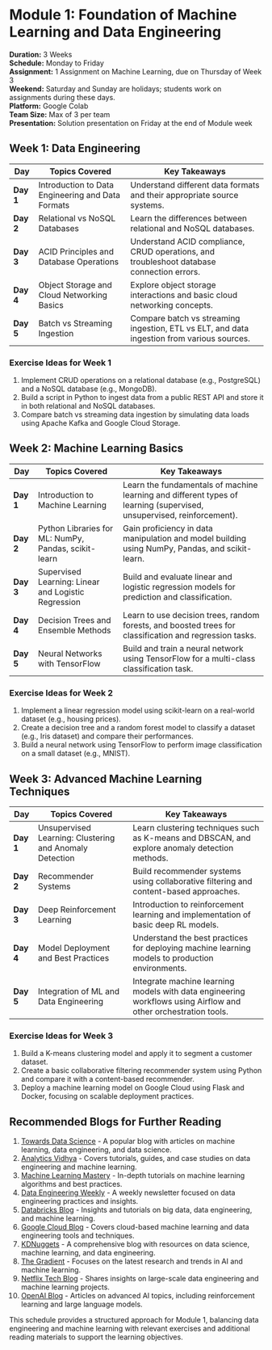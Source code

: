 # Module 1: Foundation of Machine Learning and Data Engineering

**Duration:** 3 Weeks  
**Schedule:** Monday to Friday  
**Assignment:** 1 Assignment on Machine Learning, due on Thursday of Week 3  
**Weekend:** Saturday and Sunday are holidays; students work on assignments during these days.  
**Platform:** Google Colab  
**Team Size:** Max of 3 per team  
**Presentation:** Solution presentation on Friday at the end of Module week  

## Week 1: Data Engineering

| **Day**  | **Topics Covered**                                      | **Key Takeaways**                                                                                         |
|----------|---------------------------------------------------------|-----------------------------------------------------------------------------------------------------------|
| **Day 1** | Introduction to Data Engineering and Data Formats       | Understand different data formats and their appropriate source systems.                                    |
| **Day 2** | Relational vs NoSQL Databases                           | Learn the differences between relational and NoSQL databases.                                              |
| **Day 3** | ACID Principles and Database Operations                 | Understand ACID compliance, CRUD operations, and troubleshoot database connection errors.                  |
| **Day 4** | Object Storage and Cloud Networking Basics              | Explore object storage interactions and basic cloud networking concepts.                                   |
| **Day 5** | Batch vs Streaming Ingestion                           | Compare batch vs streaming ingestion, ETL vs ELT, and data ingestion from various sources.                |

### Exercise Ideas for Week 1
1. Implement CRUD operations on a relational database (e.g., PostgreSQL) and a NoSQL database (e.g., MongoDB).
2. Build a script in Python to ingest data from a public REST API and store it in both relational and NoSQL databases.
3. Compare batch vs streaming data ingestion by simulating data loads using Apache Kafka and Google Cloud Storage.

## Week 2: Machine Learning Basics

| **Day**  | **Topics Covered**                                      | **Key Takeaways**                                                                                         |
|----------|---------------------------------------------------------|-----------------------------------------------------------------------------------------------------------|
| **Day 1** | Introduction to Machine Learning                        | Learn the fundamentals of machine learning and different types of learning (supervised, unsupervised, reinforcement). |
| **Day 2** | Python Libraries for ML: NumPy, Pandas, scikit-learn    | Gain proficiency in data manipulation and model building using NumPy, Pandas, and scikit-learn.            |
| **Day 3** | Supervised Learning: Linear and Logistic Regression     | Build and evaluate linear and logistic regression models for prediction and classification.                |
| **Day 4** | Decision Trees and Ensemble Methods                     | Learn to use decision trees, random forests, and boosted trees for classification and regression tasks.    |
| **Day 5** | Neural Networks with TensorFlow                         | Build and train a neural network using TensorFlow for a multi-class classification task.                   |

### Exercise Ideas for Week 2
1. Implement a linear regression model using scikit-learn on a real-world dataset (e.g., housing prices).
2. Create a decision tree and a random forest model to classify a dataset (e.g., Iris dataset) and compare their performances.
3. Build a neural network using TensorFlow to perform image classification on a small dataset (e.g., MNIST).

## Week 3: Advanced Machine Learning Techniques

| **Day**  | **Topics Covered**                                      | **Key Takeaways**                                                                                         |
|----------|---------------------------------------------------------|-----------------------------------------------------------------------------------------------------------|
| **Day 1** | Unsupervised Learning: Clustering and Anomaly Detection | Learn clustering techniques such as K-means and DBSCAN, and explore anomaly detection methods.            |
| **Day 2** | Recommender Systems                                      | Build recommender systems using collaborative filtering and content-based approaches.                      |
| **Day 3** | Deep Reinforcement Learning                             | Introduction to reinforcement learning and implementation of basic deep RL models.                        |
| **Day 4** | Model Deployment and Best Practices                     | Understand the best practices for deploying machine learning models to production environments.            |
| **Day 5** | Integration of ML and Data Engineering                  | Integrate machine learning models with data engineering workflows using Airflow and other orchestration tools. |

### Exercise Ideas for Week 3
1. Build a K-means clustering model and apply it to segment a customer dataset.
2. Create a basic collaborative filtering recommender system using Python and compare it with a content-based recommender.
3. Deploy a machine learning model on Google Cloud using Flask and Docker, focusing on scalable deployment practices.

## Recommended Blogs for Further Reading
1. [Towards Data Science](https://towardsdatascience.com/) - A popular blog with articles on machine learning, data engineering, and data science.
2. [Analytics Vidhya](https://www.analyticsvidhya.com/) - Covers tutorials, guides, and case studies on data engineering and machine learning.
3. [Machine Learning Mastery](https://machinelearningmastery.com/) - In-depth tutorials on machine learning algorithms and best practices.
4. [Data Engineering Weekly](https://www.dataengineeringweekly.com/) - A weekly newsletter focused on data engineering practices and insights.
5. [Databricks Blog](https://databricks.com/blog) - Insights and tutorials on big data, data engineering, and machine learning.
6. [Google Cloud Blog](https://cloud.google.com/blog/) - Covers cloud-based machine learning and data engineering tools and techniques.
7. [KDNuggets](https://www.kdnuggets.com/) - A comprehensive blog with resources on data science, machine learning, and data engineering.
8. [The Gradient](https://thegradient.pub/) - Focuses on the latest research and trends in AI and machine learning.
9. [Netflix Tech Blog](https://netflixtechblog.com/) - Shares insights on large-scale data engineering and machine learning projects.
10. [OpenAI Blog](https://openai.com/blog/) - Articles on advanced AI topics, including reinforcement learning and large language models.

This schedule provides a structured approach for Module 1, balancing data engineering and machine learning with relevant exercises and additional reading materials to support the learning objectives.
